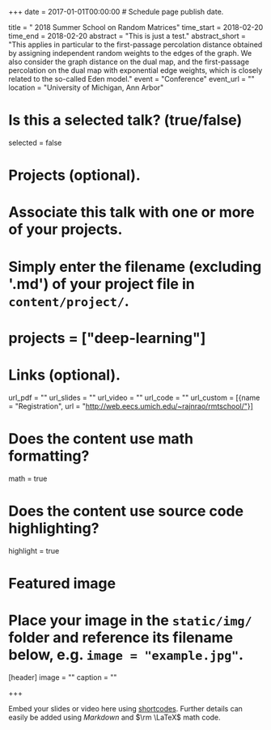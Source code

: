 +++
date = 2017-01-01T00:00:00  # Schedule page publish date.

title = "  2018 Summer School on Random Matrices"
time_start = 2018-02-20
time_end = 2018-02-20
abstract = "This is just a test."
abstract_short = "This applies in particular to the first-passage percolation distance obtained by assigning independent random weights to the edges of the graph. We also consider the graph distance on the dual map, and the first-passage percolation on the dual map with exponential edge weights, which is closely related to the so-called Eden model."
event = "Conference"
event_url = ""
location = "University of Michigan, Ann Arbor"

# Is this a selected talk? (true/false)
selected = false

# Projects (optional).
#   Associate this talk with one or more of your projects.
#   Simply enter the filename (excluding '.md') of your project file in `content/project/`.
# projects = ["deep-learning"]

# Links (optional).
url_pdf = ""
url_slides = ""
url_video = ""
url_code = ""
url_custom = [{name = "Registration", url = "http://web.eecs.umich.edu/~rajnrao/rmtschool/"}]
# Does the content use math formatting?
math = true

# Does the content use source code highlighting?
highlight = true

# Featured image
# Place your image in the `static/img/` folder and reference its filename below, e.g. `image = "example.jpg"`.
[header]
image = ""
caption = ""

+++

Embed your slides or video here using [shortcodes](https://sourcethemes.com/academic/post/writing-markdown-latex/). Further details can easily be added using *Markdown* and $\rm \LaTeX$ math code.
